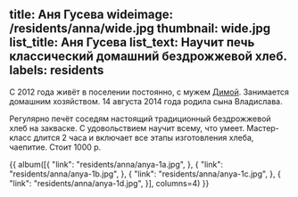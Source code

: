 title: Аня Гусева
wideimage: /residents/anna/wide.jpg
thumbnail: wide.jpg
list_title: Аня Гусева
list_text: Научит печь классический домашний бездрожжевой хлеб.
labels: residents
---
С 2012 года живёт в поселении постоянно, с мужем <a href="/residents/dima/">Димой</a>.
Занимается домашним хозяйством.
14 августа 2014 года родила сына Владислава.

Регулярно печёт соседям настоящий традиционный бездрожжевой хлеб на закваске.
С удовольствием научит всему, что умеет.
Мастер-класс длится 2 часа и включает все этапы изготовления хлеба, чаепитие.
Стоит 1000 р.

{{ album([{
  "link": "residents/anna/anya-1a.jpg",
}, {
  "link": "residents/anna/anya-1b.jpg",
}, {
  "link": "residents/anna/anya-1c.jpg",
}, {
  "link": "residents/anna/anya-1d.jpg",
}], columns=4) }}
